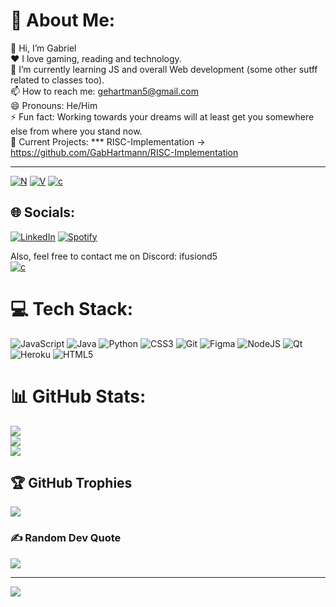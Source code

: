 # 💫 About Me:
👋 Hi, I’m Gabriel<br>❤️ I love gaming, reading and technology.<br>🌱 I’m currently learning JS and overall Web development (some other sutff related to classes too).<br>📫 How to reach me: gehartman5@gmail.com<br>😄 Pronouns: He/Him<br>⚡ Fun fact: Working towards your dreams will at least get you somewhere else from where you stand now.<br>🚧 Current Projects: *** RISC-Implementation -> https://github.com/GabHartmann/RISC-Implementation


----

[![N](https://img.shields.io/badge/Visual_Studio_Code-0078D4?style=for-the-badge&logo=visual%20studio%20code&logoColor=white)]() 
[![V](https://img.shields.io/badge/Notepad++-90E59A.svg?style=for-the-badge&logo=notepad%2B%2B&logoColor=black)]()
[![c](https://img.shields.io/badge/Udemy-EC5252?style=for-the-badge&logo=Udemy&logoColor=white)]()


## 🌐 Socials:
[![LinkedIn](https://img.shields.io/badge/LinkedIn-%230077B5.svg?logo=linkedin&logoColor=white)](https://linkedin.com/in/gabhartmann) 
[![Spotify](https://img.shields.io/badge/Spotify-1DB954?style=flat-square&logo=Spotify&logoColor=white)](https://open.spotify.com/user/21woff7gcxtdpdn7jaud4v4jq) <br>

Also, feel free to contact me on Discord: ifusiond5 <br>
[![c](https://img.shields.io/badge/Discord-7289DA?style=for-the-badge&logo=discord&logoColor=white)]()


# 💻 Tech Stack:
![JavaScript](https://img.shields.io/badge/javascript-%23323330.svg?style=for-the-badge&logo=javascript&logoColor=%23F7DF1E) ![Java](https://img.shields.io/badge/java-%23ED8B00.svg?style=for-the-badge&logo=openjdk&logoColor=white) ![Python](https://img.shields.io/badge/python-3670A0?style=for-the-badge&logo=python&logoColor=ffdd54) ![CSS3](https://img.shields.io/badge/css3-%231572B6.svg?style=for-the-badge&logo=css3&logoColor=white) ![Git](https://img.shields.io/badge/git-%23F05033.svg?style=for-the-badge&logo=git&logoColor=white) ![Figma](https://img.shields.io/badge/figma-%23F24E1E.svg?style=for-the-badge&logo=figma&logoColor=white) ![NodeJS](https://img.shields.io/badge/node.js-6DA55F?style=for-the-badge&logo=node.js&logoColor=white) ![Qt](https://img.shields.io/badge/Qt-%23217346.svg?style=for-the-badge&logo=Qt&logoColor=white) ![Heroku](https://img.shields.io/badge/heroku-%23430098.svg?style=for-the-badge&logo=heroku&logoColor=white) ![HTML5](https://img.shields.io/badge/html5-%23E34F26.svg?style=for-the-badge&logo=html5&logoColor=white)
# 📊 GitHub Stats:
![](https://github-readme-stats.vercel.app/api?username=GabHartmann&theme=material-palenight&hide_border=false&include_all_commits=false&count_private=false)<br/>
![](https://github-readme-streak-stats.herokuapp.com/?user=GabHartmann&theme=material-palenight&hide_border=false)<br/>
![](https://github-readme-stats.vercel.app/api/top-langs/?username=GabHartmann&theme=material-palenight&hide_border=false&include_all_commits=false&count_private=false&layout=compact)

## 🏆 GitHub Trophies
![](https://github-profile-trophy.vercel.app/?username=GabHartmann&theme=discord_old_blurple&no-frame=false&no-bg=true&margin-w=4)

### ✍️ Random Dev Quote
![](https://quotes-github-readme.vercel.app/api?type=horizontal&theme=tokyonight)

---
[![](https://visitcount.itsvg.in/api?id=GabHartmann&icon=0&color=5)](https://visitcount.itsvg.in)

<!-- Proudly created with GPRM ( https://gprm.itsvg.in ) -->

